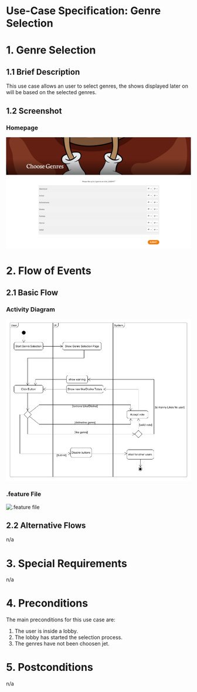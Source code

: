# Use-Case Specification: Genre Selection

# 1. Genre Selection

## 1.1 Brief Description
This use case allows an user to select genres, the shows displayed later on will be based on the selected genres.

## 1.2 Screenshot

### Homepage
![Genre Selection](Screenshots/website-genre-selection.png)

# 2. Flow of Events

## 2.1 Basic Flow

### Activity Diagram
![Activity Diagram](Screenshots/activity-diagram.PNG)

### .feature File
![.feature file](Screenshots/feature.png)


## 2.2 Alternative Flows
n/a

# 3. Special Requirements
n/a

# 4. Preconditions
The main preconditions for this use case are:

 1. The user is inside a lobby.
 2. The lobby has started the selection process.
 3. The genres have not been choosen jet.

# 5. Postconditions
n/a
